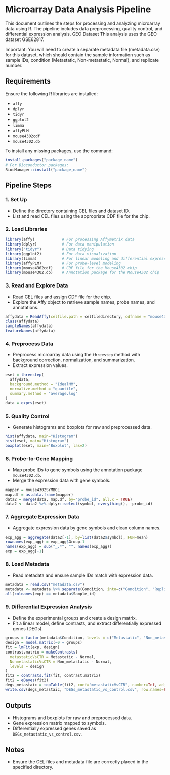 # Microarray Data Analysis Pipeline

This document outlines the steps for processing and analyzing microarray data using R. The pipeline includes data preprocessing, quality control, and differential expression analysis.
GEO Dataset
This analysis uses the GEO dataset GSE62817.

Important:
You will need to create a separate metadata file (metadata.csv) for this dataset, which should contain the sample information such as sample IDs, condition (Metastatic, Non-metastatic, Normal), and replicate number.

## Requirements
Ensure the following R libraries are installed:

- `affy`
- `dplyr`
- `tidyr`
- `ggplot2`
- `limma`
- `affyPLM`
- `mouse4302cdf`
- `mouse4302.db`

To install any missing packages, use the command:
```R
install.packages("package_name")
# For Bioconductor packages:
BiocManager::install("package_name")
```

## Pipeline Steps

### 1. Set Up
- Define the directory containing CEL files and dataset ID.
- List and read CEL files using the appropriate CDF file for the chip.

### 2. Load Libraries
```R
library(affy)            # For processing Affymetrix data
library(dplyr)           # For data manipulation
library("tidyr")         # Data tidying
library(ggplot2)         # For data visualization
library(limma)           # For linear modeling and differential expression
library(affyPLM)         # For probe-level modeling
library(mouse4302cdf)    # CDF file for the Mouse4302 chip
library(mouse4302.db)    # Annotation package for the Mouse4302 chip
```

### 3. Read and Explore Data
- Read CEL files and assign CDF file for the chip.
- Explore the Affy object to retrieve sample names, probe names, and annotations.

```R
affydata = ReadAffy(celfile.path = celfiledirectory, cdfname = "mouse4302cdf")
class(affydata)
sampleNames(affydata)
featureNames(affydata)
```

### 4. Preprocess Data
- Preprocess microarray data using the `threestep` method with background correction, normalization, and summarization.
- Extract expression values.

```R
eset = threestep(
  affydata,
  background.method = "IdealMM",
  normalize.method = "quantile",
  summary.method = "average.log"
)
data = exprs(eset)
```

### 5. Quality Control
- Generate histograms and boxplots for raw and preprocessed data.

```R
hist(affydata, main="Histogram")
hist(eset, main="Histogram")
boxplot(eset, main="Boxplot", las=2)
```

### 6. Probe-to-Gene Mapping
- Map probe IDs to gene symbols using the annotation package `mouse4302.db`.
- Merge the expression data with gene symbols.

```R
mapper = mouse4302SYMBOL
map.df = as.data.frame(mapper)
data2 = merge(data, map.df, by="probe_id", all.x = TRUE)
data2 <- data2 %>% dplyr::select(symbol, everything(), -probe_id)
```

### 7. Aggregate Expression Data
- Aggregate expression data by gene symbols and clean column names.

```R
exp_agg = aggregate(data2[-1], by=list(data2$symbol), FUN=mean)
rownames(exp_agg) = exp_agg$Group.1
names(exp_agg) = sub("_.*", "", names(exp_agg))
exp = exp_agg[-1]
```

### 8. Load Metadata
- Read metadata and ensure sample IDs match with expression data.

```R
metadata = read.csv("metadata.csv")
metadata <- metadata %>% separate(Condition, into=c("Condition", "Replica"), sep="_", remove=FALSE)
all(colnames(exp) == metadata$Sample_id)
```

### 9. Differential Expression Analysis
- Define the experimental groups and create a design matrix.
- Fit a linear model, define contrasts, and extract differentially expressed genes (DEGs).

```R
groups = factor(metadata$Condition, levels = c("Metastatic", "Non_metastatic", "Normal"))
design = model.matrix(~0 + groups)
fit = lmFit(exp, design)
contrast.matrix = makeContrasts(
  metastaticVsCTR = Metastatic - Normal,
  NonmetastaticVsCTR = Non_metastatic - Normal,
  levels = design
)
fit2 = contrasts.fit(fit, contrast.matrix)
fit2 = eBayes(fit2)
degs_metastaic = topTable(fit2, coef="metastaticVsCTR", number=Inf, adjust="BH")
write.csv(degs_metastaic, "DEGs_metastatic_vs_control.csv", row.names=FALSE)
```

## Outputs
- Histograms and boxplots for raw and preprocessed data.
- Gene expression matrix mapped to symbols.
- Differentially expressed genes saved as `DEGs_metastatic_vs_control.csv`.

## Notes
- Ensure the CEL files and metadata file are correctly placed in the specified directory.
